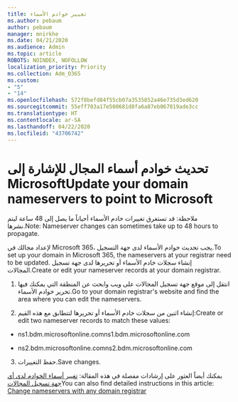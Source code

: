 ```yaml
---
title: تغيير خوادم الأسماء
ms.author: pebaum
author: pebaum
manager: mnirkhe
ms.date: 04/21/2020
ms.audience: Admin
ms.topic: article
ROBOTS: NOINDEX, NOFOLLOW
localization_priority: Priority
ms.collection: Adm_O365
ms.custom:
- "5"
- "14"
ms.openlocfilehash: 572f8befd84f55cb07a3535852a46e735d3ed620
ms.sourcegitcommit: 55eff703a17e500681d8fa6a87eb067019ade3cc
ms.translationtype: HT
ms.contentlocale: ar-SA
ms.lasthandoff: 04/22/2020
ms.locfileid: "43706742"
---
```

# <a name="update-your-domain-nameservers-to-point-to-microsoft"></a><span data-ttu-id="16e10-102">تحديث خوادم أسماء المجال للإشارة إلى Microsoft</span><span class="sxs-lookup"><span data-stu-id="16e10-102">Update your domain nameservers to point to Microsoft</span></span>

<span data-ttu-id="16e10-103">ملاحظة: قد تستغرق تغييرات خادم الأسماء أحياناً ما يصل إلى 48 ساعة ليتم نشرها.</span><span class="sxs-lookup"><span data-stu-id="16e10-103">Note: Nameserver changes can sometimes take up to 48 hours to propagate.</span></span>
  
<span data-ttu-id="16e10-104">لإعداد مجالك في Microsoft 365، يجب تحديث خوادم الأسماء لدى جهة التسجيل.</span><span class="sxs-lookup"><span data-stu-id="16e10-104">To set up your domain in Microsoft 365, the nameservers at your registrar need to be updated.</span></span> <span data-ttu-id="16e10-105">إنشاء سجلات خادم الأسماء أو تحريرها لدى جهة تسجيل المجالات.</span><span class="sxs-lookup"><span data-stu-id="16e10-105">Create or edit your nameserver records at your domain registrar.</span></span>
  
1. <span data-ttu-id="16e10-106">انتقل إلى موقع جهة تسجيل المجالات على ويب وابحث عن المنطقة التي يمكنك فيها تحرير خوادم الأسماء.</span><span class="sxs-lookup"><span data-stu-id="16e10-106">Go to your domain registrar's website and find the area where you can edit the nameservers.</span></span>
  
2. <span data-ttu-id="16e10-107">إنشاء اثنين من سجلات خادم الأسماء أو تحريرها لتتطابق مع هذه القيم:</span><span class="sxs-lookup"><span data-stu-id="16e10-107">Create or edit two nameserver records to match these values:</span></span>

  - <span data-ttu-id="16e10-108">ns1.bdm.microsoftonline.com</span><span class="sxs-lookup"><span data-stu-id="16e10-108">ns1.bdm.microsoftonline.com</span></span>

  - <span data-ttu-id="16e10-109">ns2.bdm.microsoftonline.com</span><span class="sxs-lookup"><span data-stu-id="16e10-109">ns2.bdm.microsoftonline.com</span></span>

3. <span data-ttu-id="16e10-110">حفظ التغييرات.</span><span class="sxs-lookup"><span data-stu-id="16e10-110">Save changes.</span></span>

<span data-ttu-id="16e10-111">يمكنك أيضاً العثور على إرشادات مفصلة في هذه المقالة: [تغيير أسماء الخوادم لدى أي جهة تسجيل المجالات](https://docs.microsoft.com//office365/admin/get-help-with-domains/change-nameservers-at-any-domain-registrar)</span><span class="sxs-lookup"><span data-stu-id="16e10-111">You can also find detailed instructions in this article: [Change nameservers with any domain registrar](https://docs.microsoft.com//office365/admin/get-help-with-domains/change-nameservers-at-any-domain-registrar)</span></span>
  
